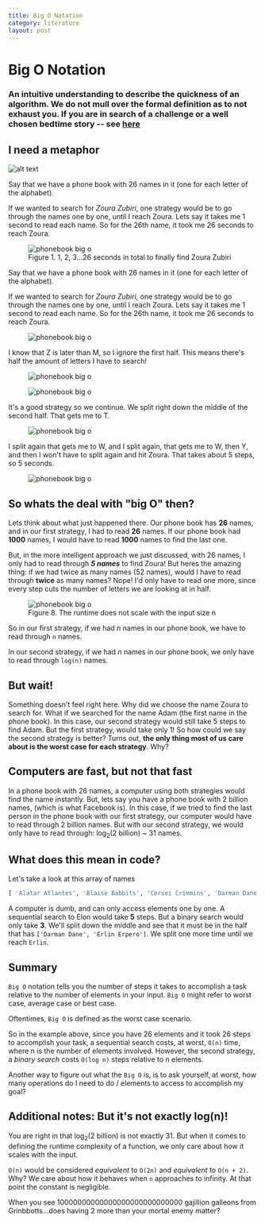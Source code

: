 ```yaml
---
title: Big O Notation
category: literature
layout: post
---
```


# Big O Notation

### An intuitive understanding to describe the quickness of an algorithm. We do not mull over the formal definition as to not exhaust you. If you are in search of a challenge or a well chosen bedtime story -- see <a href="https://en.wikipedia.org/wiki/Big_O_notation" target="_blank">here</a>


## I need a metaphor
![alt text]({{site.baseurl}}/assets/images/demystifying_datastructures/0-introduction/alphabet.png "Alphabet Big O")


Say that we have a phone book with 26 names in it (one for each letter of the alphabet).

If we wanted to search for *Zoura Zubiri*, one strategy would be to go through the names one by one, until I reach Zoura. Lets say it takes me 1 second to read each name. So for the 26th name, it took me 26 seconds to reach Zoura.

<figure class="image">
  <img src="{{ site.baseurl }}/assets/images/demystifying_datastructures/0-introduction/phonebook_turning.gif" alt="phonebook big o">
  <figcaption>Figure 1. 1, 2, 3...26 seconds in total to finally find Zoura Zubiri</figcaption>
</figure>

Say that we have a phone book with 26 names in it (one for each letter of the alphabet).

If we wanted to search for *Zoura Zubiri*, one strategy would be to go through the names one by one, until I reach Zoura. Lets say it takes me 1 second to read each name. So for the 26th name, it took me 26 seconds to reach Zoura.

<figure class="image">
  <img src="{{ site.markdown_url }}/0-introduction/phonebook.png" alt="phonebook big o">
</figure>

I know that Z is later than M, so I ignore the first half. This means there's half the amount of letters I have to search!

<figure class="image">
  <img src="{{ site.markdown_url }}/0-introduction/alphabet_cross_0.gif" alt="phonebook big o">
</figure>
<figure class="image">
  <img src="{{ site.markdown_url }}/0-introduction/phonebook_ripping.gif" alt="phonebook big o">
</figure>

It's a good strategy so we continue. We split right down the middle of the second half. That gets me to T.

<figure class="image">
  <img src="{{ site.markdown_url }}/0-introduction/alphabet_cross_1.gif" alt="phonebook big o">
</figure>

 I split again that gets me to W, and I split again, that gets me to W, then Y, and then I won't have to split again and hit Zoura. That takes about 5 steps, so 5 seconds.

<figure class="image">
  <img src="{{ site.markdown_url }}/0-introduction/alphabet_cross_full.gif" alt="phonebook big o">
</figure>


## So whats the deal with "big O" then?


Lets think about what just happened there. Our phone book has <b>26</b> names, and in our first strategy, I had to read <b>26</b> names. If our phone book had <b>1000</b> names, I would have to read <b>1000</b> names to find the last one.

But, in the more intelligent approach we just discussed, with 26 names, I only had to read through <b><i>5 names</i></b> to find Zoura! But heres the amazing thing: if we had twice as many names (52 names), would I have to read through **twice** as many names? Nope! I'd only have to read one more, since every step cuts the number of letters we are looking at in half.
<figure class="image">
  <img src="{{ site.markdown_url }}/0-introduction/alphabet_long.gif" alt="phonebook big o">
  <figcaption>Figure 8. The runtime does not scale with the input size n</figcaption>
</figure>

So in our first strategy, if we had <i>n</i> names in our phone book, we have to read through ```n``` names.

In our second strategy, if we had <i>n</i> names in our phone book, we only have to read through ```log(n)``` names.

## But wait!

Something doesn't feel right here. Why did we choose the name Zoura to search for. What if we searched for the name Adam (the first name in the phone book). In this case, our second strategy would still take 5 steps to find Adam. But the first strategy, would take only 1! So how could we say the second strategy is better? Turns out, <b>the only thing most of us care about is the worst case for each strategy</b>. Why?

## Computers are fast, but not that fast

In a phone book with 26 names, a computer using both strategies would find the name instantly. But, lets say you have a phone book with 2 billion names, (which is what Facebook is). In this case, if we tried to find the last person in the phone book with our first strategy, our computer would have to read through 2 billion names. But with our second strategy, we would only have to read through: log<sub>2</sub>(2 billion) ~ 31 names.

## What does this mean in code?

Let's take a look at this array of names
 ```python
 [ 'Alatar Atlantes', 'Blaise Babbits', 'Cersei Crimmins', 'Darman Dane', 'Erlin Erpero' ]
 ```
 A computer is dumb, and can only access elements one by one. A sequential search to Elon would take **5** steps. But a binary search would only take **3**. We'll split down the middle and see that it must be in the half that has ```['Darman Dane', 'Erlin Erpero']```. We split one more time until we reach ```Erlin```.

## Summary

 ```Big O``` notation tells you the number of steps it takes to accomplish a task relative to the number of elements in your input. ```Big O``` might refer to worst case, average case or best case.

Oftentimes, ```Big O``` is defined as the worst case scenario.

So in the example above, since you have 26 elements and it took 26 steps to accomplish your task, a sequential search costs, at worst, ```O(n)``` time, where n is the number of elements involved. However, the second strategy, a *binary search* costs ```O(log n)``` steps relative to n elements.

 Another way to figure out what the ```Big O``` is, is to ask yourself, at worst, how many operations do I need to do / elements to access to accomplish my goal?


## Additional notes: But it's not exactly log(n)!
You are right in that  log<sub>2</sub>(2 billion) is not exactly 31. But when it comes to defining the runtime complexity of a function, we only care about how it scales with the input.

```O(n)``` would be considered *equivalent* to ```O(2n)``` and *equivalent* to ```O(n + 2)```. Why? We care about how it behaves when ```n``` approaches to infinity. At that point the constant is negligible.

When you see 10000000000000000000000000000 gajillion galleons from Grinbbotts...does having 2 more than your mortal enemy matter?
